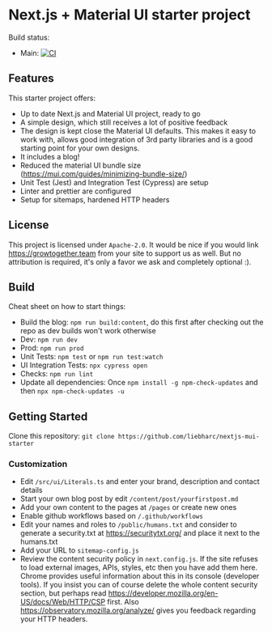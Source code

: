# Next.js + Material UI starter project

Build status:

-   Main: [![CI](https://github.com/liebharc/nextjs-mui-starter/workflows/CI/badge.svg?branch=main)](https://github.com/liebharc/nextjs-mui-starter/actions)

## Features

This starter project offers:

-   Up to date Next.js and Material UI project, ready to go
-   A simple design, which still receives a lot of positive feedback
-   The design is kept close the Material UI defaults. This makes it easy to work with, allows good integration of 3rd party libraries and is a good starting point for your own designs.
-   It includes a blog!
-   Reduced the material UI bundle size (https://mui.com/guides/minimizing-bundle-size/)
-   Unit Test (Jest) and Integration Test (Cypress) are setup
-   Linter and prettier are configured
-   Setup for sitemaps, hardened HTTP headers

## License

This project is licensed under `Apache-2.0`. It would be nice if you would link https://growtogether.team from your site to support us as well. But no attribution is required, it's only a favor we ask and completely optional :).

## Build

Cheat sheet on how to start things:

-   Build the blog: `npm run build:content`, do this first after checking out the repo as dev builds won't work otherwise
-   Dev: `npm run dev`
-   Prod: `npm run prod`
-   Unit Tests: `npm test` or `npm run test:watch`
-   UI Integration Tests: `npx cypress open`
-   Checks: `npm run lint`
-   Update all dependencies: Once `npm install -g npm-check-updates` and then `npx npm-check-updates -u`

## Getting Started

Clone this repository: `git clone https://github.com/liebharc/nextjs-mui-starter`

### Customization

-   Edit `/src/ui/Literals.ts` and enter your brand, description and contact details
-   Start your own blog post by edit `/content/post/yourfirstpost.md`
-   Add your own content to the pages at `/pages` or create new ones
-   Enable github workflows based on `/.github/workflows`
-   Edit your names and roles to `/public/humans.txt` and consider to generate a security.txt at https://securitytxt.org/ and place it next to the humans.txt
-   Add your URL to `sitemap-config.js`
-   Review the content security policy in `next.config.js`. If the site refuses to load external images, APIs, styles, etc then you have add them here. Chrome provides useful information about this in its console (developer tools). If you insist you can of course delete the whole content security section, but perhaps read https://developer.mozilla.org/en-US/docs/Web/HTTP/CSP first. Also https://observatory.mozilla.org/analyze/ gives you feedback regarding your HTTP headers.
